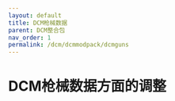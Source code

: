 ```yaml
---
layout: default
title: DCM枪械数据
parent: DCM整合包
nav_order: 1
permalink: /dcm/dcmmodpack/dcmguns
---
```


# DCM枪械数据方面的调整